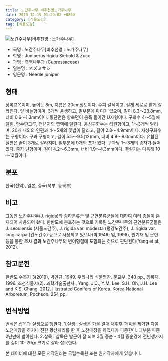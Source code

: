 ```yaml
---
title: 노간주나무_비추천명노가주나무
date: 2023-12-19 01:20:02 +0800
category: [식물도감]
tag: [식물도감]
---
```




![노간주나무[비추천명 : 노가주나무]](/fileUpload/plants/basic/Cupressaceae/Juniperus/15067/15067_1_th2.JPG)
- 국명 : 노간주나무[비추천명 : 노가주나무]
- 학명 : Juniperus rigida Siebold & Zucc.
- 과명 : 측백나무과 (Cupressaceae)
- 일본명 : ネズミサシ
- 영문명 : Needle juniper


## 형태
상록교목이며, 높이는 8m, 지름은 20cm정도이다. 수피 갈색이고, 길게 세로로 얕게 갈라진다. 잎 바늘형이며, 3개씩 윤생하고, 밑부분에 마디가 있으며, 길이 8.3～23.8mm, 너비 0.6～1.3mm이다. 횡단면은 향축면이 움푹 들어간 U자형이다. 구화수 4～5월에 달림, 암수딴그루, 전년지의 엽액에 달린다. 웅성구화수는 타원형이고, 1～3개씩 달리며, 20개 내외의 인편과 4～5개의 꽃밥이 달리고, 길이 2.3～4.9mm이다. 자성구화수는 구형이다. 구과 구형이고, 길이 5.5～9.5(12)mm, 너비 4.9～9.0mm이다. 유합된 실편은 끝이 3개로 갈라지며, 밑부분에 9개의 포가 있다. 구과당 1～3개의 종자가 들어 있다. 종자 난형이며, 길이 4.2～6.3mm, 너비 1.9～4.3mm이다. 결실기는 다음해 10～12월이다.
## 분포
한국(전역), 일본, 중국(북부, 동북부)
## 비고
그동안 노간주나무(J. rigida)와 종하분류군 및 근연분류군들에 대하여 여러 종들이 혼재되어 사용되어 왔다. 한반도에 분포하는 것으로 기록된 노간주나무의 근연분류군들은 J. seoulensis (서울노간주), J. rigida var. modesta (평강노간주), J. rigida var. longicarpa (긴노간주) 등으로 사용되고 있으나(박,1949; 임, 1996), 원기재 및 문헌 등을 통한 조사 결과 노간주나무의 변이형질에 포함되는 것으로 판단된다(Yang et al., 2012).
## 참고문헌
한반도 수목지 3(2019), 박만규. 1949. 우리나리 식물명감. 문교부. 340 pp., 임록재. 1996. 조선식물지(2). 과학기술출판사., Yang, J.C., Y.M. Lee, S.H. Oh, J.H. Lee and K.S. Chang. 2012. Illustrated Conifers of Korea. Korea National Arboretum, Pocheon. 254 pp.
## 번식방법
번식은 삽목과 실생으로 행한다. 1.실생 : 실생은 가을 열매 채취후 과육을 제거한 다음 노천매장을 하거나 진한 황산처리를 한 후 노천매장을 하였다가 파종한다. 대부분 파종 2년만에 발아한다. 2.삽목 : 삽목은 발근이 잘 되며 3월 중순 - 4월 중순경에 전년생가지를 길이 10-20㎝ 크기로 잘라 삽목한다. 







본 데이터에 대한 모든 저작권리는 국립수목원 또는 원저작자에게 있습니다.

